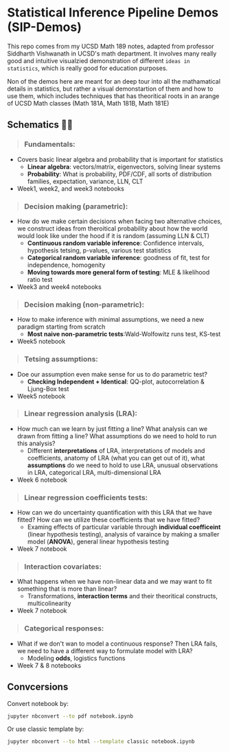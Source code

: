 # Statistical Inference Pipeline Demos (SIP-Demos)
This repo comes from my UCSD Math 189 notes, adapted from professor Siddharth Vishwanath in UCSD's math department. It involves many really good and intuitive visualzied demonstration of different `ideas in statistics`, which is really good for education purposes.

Non of the demos here are meant for an deep tour into all the mathamatical details in statistics, but rather a visual demonstartion of them and how to use them, which includes techniques that has theoritical roots in an arange of UCSD Math classes (Math 181A, Math 181B, Math 181E)

## Schematics 🧙‍♀️
> ### Fundamentals:
- Covers basic linear algebra and probability that is important for statistics
    - **Linear algebra**: vectors/matrix, eigenvectors, solving linear systems
    - **Probability**: What is probability, PDF/CDF, all sorts of distribution families, expectation, variance, LLN, CLT
- Week1, week2, and week3 notebooks

> ### Decision making (parametric):
- How do we make certain decisions when facing two alternative choices, we construct ideas from theroitical probability about how the world would look like under the hood if it is random (assuming LLN & CLT)
    - **Continuous random variable inference**: Confidence intervals, hypothesis tetsing, p-values, various test statistics
    - **Categorical random variable inference**: goodness of fit, test for independence, homogenity
    - **Moving towards more general form of testing**: MLE & likelihood ratio test
- Week3 and week4 notebooks

> ### Decision making (non-parametric):
- How to make inference with minimal assumptions, we need a new paradigm starting from scratch
    - **Most naive non-parametric tests**:Wald-Wolfowitz runs test, KS-test
- Week5 notebook

> ### Tetsing assumptions:
- Doe our assumption even make sense for us to do parametric test?
    - **Checking Independent + Identical**: QQ-plot, autocorrelation & Ljung-Box test
- Week5 notebook

> ### Linear regression analysis (LRA):
- How much can we learn by just fitting a line? What analysis can we drawn from fitting a line? What assumptions do we need to hold to run this analysis?
    - Different **interpretations** of LRA, interpretations of models and coefficients, anatomy of LRA (what you can get out of it), what **assumptions** do we need to hold to use LRA, unusual observations in LRA, categorical LRA, multi-dimensional LRA
- Week 6 notebook

> ### Linear regression coefficients tests:
- How can we do uncertainty quantification with this LRA that we have fitted? How can we utilize these coefficients that we have fitted?
    - Examing effects of particular variable through **individual coefficeint** (linear hypothesis testing), analysis of varaince by making a smaller model (**ANOVA**), general linear hypothesis testing
- Week 7 notebook

> ### Interaction covariates:
- What happens when we have non-linear data and we may want to fit something that is more than linear?
    - Transformations, **interaction terms** and their theoritical constructs, multicolinearity
- Week 7 notebook

> ### Categorical responses:
- What if we don't wan to model a continuous response? Then LRA fails, we need to have a different way to formulate  model with LRA?
    - Modeling **odds**, logistics functions
- Week 7 & 8 notebooks

## Convcersions
Convert notebook by:

```bash
jupyter nbconvert --to pdf notebook.ipynb
```

Or use classic template by:

```bash
jupyter nbconvert --to html --template classic notebook.ipynb
```
